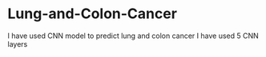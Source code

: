 # Lung-and-Colon-Cancer
I have used CNN model to predict lung and colon cancer
I have used 5 CNN layers
